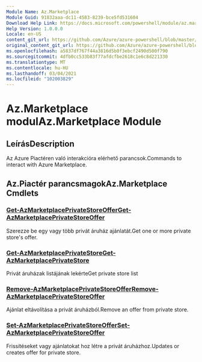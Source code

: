 ```yaml
---
Module Name: Az.Marketplace
Module Guid: 91832aaa-dc11-4583-8239-bce5fd531604
Download Help Link: https://docs.microsoft.com/powershell/module/az.marketplace
Help Version: 1.0.0.0
Locale: en-US
content_git_url: https://github.com/Azure/azure-powershell/blob/master/src/Marketplace/Marketplace/help/Az.Marketplace.md
original_content_git_url: https://github.com/Azure/azure-powershell/blob/master/src/Marketplace/Marketplace/help/Az.Marketplace.md
ms.openlocfilehash: a5837df767f44a3816d5b0f3ebcf2490d500f790
ms.sourcegitcommit: 4dfb0cc533b83f77afdcfbe2618c1e6c8d221330
ms.translationtype: MT
ms.contentlocale: hu-HU
ms.lasthandoff: 03/04/2021
ms.locfileid: "102003829"
---
```

# <span data-ttu-id="9616d-101">Az.Marketplace modul</span><span class="sxs-lookup"><span data-stu-id="9616d-101">Az.Marketplace Module</span></span>
## <span data-ttu-id="9616d-102">Leírás</span><span class="sxs-lookup"><span data-stu-id="9616d-102">Description</span></span>
<span data-ttu-id="9616d-103">Az Azure Piactéren való interakcióra elérhető parancsok.</span><span class="sxs-lookup"><span data-stu-id="9616d-103">Commands to interact with Azure Marketplace.</span></span>

## <span data-ttu-id="9616d-104">Az.Piactér parancsmagok</span><span class="sxs-lookup"><span data-stu-id="9616d-104">Az.Marketplace Cmdlets</span></span>
### [<span data-ttu-id="9616d-105">Get-AzMarketplacePrivateStoreOffer</span><span class="sxs-lookup"><span data-stu-id="9616d-105">Get-AzMarketplacePrivateStoreOffer</span></span>](Get-AzMarketplacePrivateStoreOffer.md)
<span data-ttu-id="9616d-106">Szerezze be egy vagy több privát áruház ajánlatát.</span><span class="sxs-lookup"><span data-stu-id="9616d-106">Get one or more private store's offer.</span></span>

### [<span data-ttu-id="9616d-107">Get-AzMarketplacePrivateStore</span><span class="sxs-lookup"><span data-stu-id="9616d-107">Get-AzMarketplacePrivateStore</span></span>](Get-AzMarketplacePrivateStore.md)
<span data-ttu-id="9616d-108">Privát áruházak listájának lekérte</span><span class="sxs-lookup"><span data-stu-id="9616d-108">Get private store list</span></span>

### [<span data-ttu-id="9616d-109">Remove-AzMarketplacePrivateStoreOffer</span><span class="sxs-lookup"><span data-stu-id="9616d-109">Remove-AzMarketplacePrivateStoreOffer</span></span>](Remove-AzMarketplacePrivateStoreOffer.md)
<span data-ttu-id="9616d-110">Ajánlat eltávolítása a privát áruházból.</span><span class="sxs-lookup"><span data-stu-id="9616d-110">Remove an offer from private store.</span></span>

### [<span data-ttu-id="9616d-111">Set-AzMarketplacePrivateStoreOffer</span><span class="sxs-lookup"><span data-stu-id="9616d-111">Set-AzMarketplacePrivateStoreOffer</span></span>](Set-AzMarketplacePrivateStoreOffer.md)
<span data-ttu-id="9616d-112">Frissítéseket vagy ajánlatokat hoz létre a privát áruházhoz.</span><span class="sxs-lookup"><span data-stu-id="9616d-112">Updates or creates offer for private store.</span></span>

